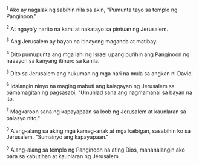 <sup>1</sup>
Ako ay nagalak ng sabihin nila sa akin, "Pumunta tayo sa templo ng Panginoon." 

<sup>2</sup>
At ngayoʼy narito na kami at nakatayo sa pintuan ng Jerusalem. 

<sup>3</sup>
Ang Jerusalem ay bayan na itinayong maganda at matibay. 

<sup>4</sup>
Dito pumupunta ang mga lahi ng Israel upang purihin ang Panginoon ng naaayon sa kanyang itinuro sa kanila. 

<sup>5</sup>
Dito sa Jerusalem ang hukuman ng mga hari na mula sa angkan ni David. 

<sup>6</sup>
Idalangin ninyo na maging mabuti ang kalagayan ng Jerusalem sa pamamagitan ng pagsasabi, "Umunlad sana ang nagmamahal sa bayan na ito. 

<sup>7</sup>
Magkaroon sana ng kapayapaan sa loob ng Jerusalem at kaunlaran sa palasyo nito." 

<sup>8</sup>
Alang-alang sa aking mga kamag-anak at mga kaibigan, sasabihin ko sa Jerusalem, "Sumainyo ang kapayapaan." 

<sup>9</sup>
Alang-alang sa templo ng Panginoon na ating Dios, mananalangin ako para sa kabutihan at kaunlaran ng Jerusalem.